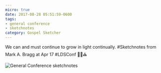 ```yaml
---
micro: true
date: 2017-08-28 05:51:59-0600
tags:
- general conference
- sketchnotes
category: Gospel Sketcher
---
```


We can and must continue to grow in light continually. #Sketchnotes from Mark A. Bragg at Apr 17 #LDSConf ✍🏼⛪️

<img src="https://gospelsketcher.org/uploads/2018/173522215e.jpg" alt="General Conference sketchnotes" />
